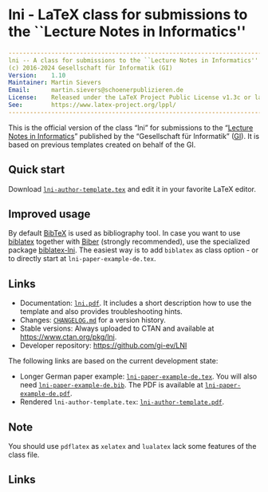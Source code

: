 # lni - LaTeX class for submissions to the ``Lecture Notes in Informatics''

```yaml
----------------------------------------------------------------------------
lni -- A class for submissions to the ``Lecture Notes in Informatics''
(c) 2016-2024 Gesellschaft für Informatik (GI)
Version:    1.10
Maintainer: Martin Sievers
Email:      martin.sievers@schoenerpublizieren.de
License:    Released under the LaTeX Project Public License v1.3c or later
See:        https://www.latex-project.org/lppl/
----------------------------------------------------------------------------
```

This is the official version of the class “lni” for submissions to the
“[Lecture Notes in Informatics]” published by the “Gesellschaft für Informatik”
([GI]).
It is based on previous templates created on behalf of the GI.

## Quick start

Download [`lni-author-template.tex`](https://github.com/gi-ev/LNI/blob/main/lni-author-template.tex) and edit it in your favorite LaTeX editor.

## Improved usage

By default [BibTeX](https://www.ctan.org/pkg/bibtex) is used as bibliography tool.
In case you want to use [biblatex](https://www.ctan.org/pkg/biblatex) together with [Biber](https://www.ctan.org/pkg/biber) (strongly recommended), use the specialized package [biblatex-lni](https://ctan.org/pkg/biblatex-lni).
The easiest way is to add `biblatex` as class option - or to directly start at `lni-paper-example-de.tex`.

## Links

- Documentation: [`lni.pdf`](https://gi-ev.github.io/LNI/lni.pdf). It includes a short description how to use the template and also provides troubleshooting hints.
- Changes: [`CHANGELOG.md`](https://github.com/gi-ev/LNI/blob/main/CHANGELOG.md#changelog) for a version history.
- Stable versions: Always uploaded to CTAN and available at <https://www.ctan.org/pkg/lni>.
- Developer repository: <https://github.com/gi-ev/LNI>

The following links are based on the current development state:

- Longer German paper example: [`lni-paper-example-de.tex`](https://github.com/gi-ev/LNI/blob/main/lni-paper-example-de.tex).
  You will also need [`lni-paper-example-de.bib`](https://github.com/gi-ev/LNI/blob/main/lni-paper-example-de.bib).
  The PDF is available at [`lni-paper-example-de.pdf`](https://gi-ev.github.io/LNI/lni-paper-example-de.pdf).
- Rendered `lni-author-template.tex`: [`lni-author-template.pdf`](https://gi-ev.github.io/LNI/lni-author-template.pdf).

## Note

You should use `pdflatex` as `xelatex` and `lualatex` lack some features of the class file.

## Links

[GI]: https://gi.de/
[Lecture Notes in Informatics]: https://gi.de/service/publikationen/lni
